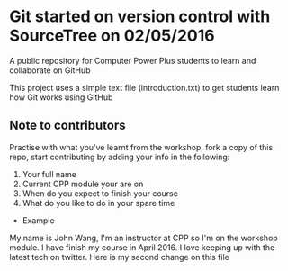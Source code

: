 # Git started on version control with SourceTree on 02/05/2016

A public repository for Computer Power Plus students to learn and collaborate on GitHub

This project uses a simple text file (introduction.txt) to get students learn how Git works using GitHub

## Note to contributors

Practise with what you've learnt from the workshop, fork a copy of this repo, start contributing by adding your info in the following:

1. Your full name
2. Current CPP module your are on
3. When do you expect to finish your course
4. What do you like to do in your spare time

* Example

My name is John Wang, I'm an instructor at CPP so I'm on the workshop module. I have finish my course in April 2016. I love keeping up with the latest tech on twitter.
Here is my second change on this file